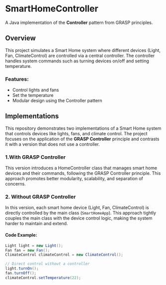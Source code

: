 # SmartHomeController

A Java implementation of the **Controller** pattern from GRASP principles.

## Overview

This project simulates a Smart Home system where different devices (Light, Fan, ClimateControl) are controlled via a central controller. The controller handles system commands such as turning devices on/off and setting temperature.

### Features:
- Control lights and fans
- Set the temperature
- Modular design using the Controller pattern

## Implementations

This repository demonstrates two implementations of a Smart Home system that controls devices like lights, fans, and climate control. The project focuses on the application of the **GRASP Controller** principle and contrasts it with a version that does not use a controller.
### 1.With GRASP Controller

This version introduces a HomeController class that manages smart home devices and their commands, following the GRASP Controller principle. This approach promotes better modularity, scalability, and separation of concerns.

### 2. Without GRASP Controller

In this version, each smart home device (Light, Fan, ClimateControl) is directly controlled by the main class (`SmartHomeApp`). This approach tightly couples the main class with the device control logic, making the system harder to maintain and extend.

#### Code Example:

```java
Light light = new Light();
Fan fan = new Fan();
ClimateControl climateControl = new ClimateControl();

// Direct control without a controller
light.turnOn();
fan.turnOff();
climateControl.setTemperature(22);
